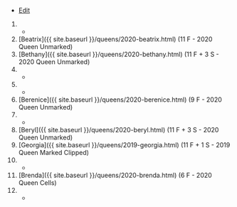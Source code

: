 * [Edit](https://github.com/joejcollins/rhapsody-angel/edit/master/_includes/apiary.md)

1. -
1. [Beatrix]({{ site.baseurl }}/queens/2020-beatrix.html) (11 F - 2020 Queen Unmarked)
1. [Bethany]({{ site.baseurl }}/queens/2020-bethany.html) (11 F + 3 S - 2020 Queen Unmarked)
1. -
1. -
1. [Berenice]({{ site.baseurl }}/queens/2020-berenice.html) (9 F - 2020 Queen Unmarked)
1. -
1. [Beryl]({{ site.baseurl }}/queens/2020-beryl.html) (11 F + 3 S - 2020 Queen Unmarked)
1. [Georgia]({{ site.baseurl }}/queens/2019-georgia.html) (11 F + 1 S - 2019 Queen Marked Clipped)
1. -
1. [Brenda]({{ site.baseurl }}/queens/2020-brenda.html) (6 F - 2020 Queen Cells)
1. -